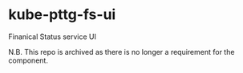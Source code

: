 # kube-pttg-fs-ui
Finanical Status service UI

N.B. This repo is archived as there is no longer a requirement for the component.
